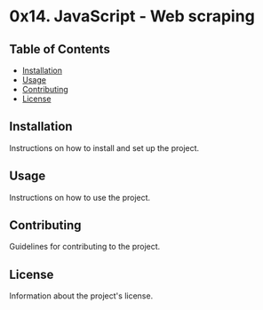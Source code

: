 # 0x14. JavaScript - Web scraping

##

## Table of Contents
- [Installation](#installation)
- [Usage](#usage)
- [Contributing](#contributing)
- [License](#license)

## Installation
Instructions on how to install and set up the project.

## Usage
Instructions on how to use the project.

## Contributing
Guidelines for contributing to the project.

## License
Information about the project's license.
